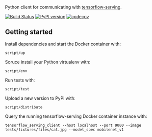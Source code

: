 Python client for communicating with [tensorflow-serving](https://github.com/tensorflow/serving).

[![Build Status](https://travis-ci.org/triagemd/tensorflow-serving-client.svg?branch=master)](https://travis-ci.org/triagemd/tensorflow-serving-client)
[![PyPI version](https://badge.fury.io/py/tensorflow-serving-client.svg)](https://badge.fury.io/py/tensorflow-serving-client)
[![codecov](https://codecov.io/gh/triagemd/tensorflow-serving-client/branch/master/graph/badge.svg)](https://codecov.io/gh/triagemd/tensorflow-serving-client)

## Getting started

Install dependencies and start the Docker container with:
```
script/up
```

Soruce install your Python virtualenv with:
```
script/env
```

Run tests with:
```
script/test
```

Upload a new version to PyPI with:
```
script/distribute
```

Query the running tensorflow-serving Docker container instance with:
```
tensorflow_serving_client --host localhost --port 9000 --image tests/fixtures/files/cat.jpg --model_spec mobilenet_v1
```
